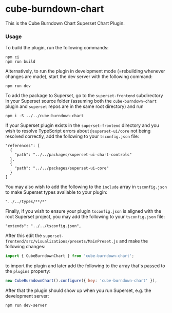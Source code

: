 # cube-burndown-chart

This is the Cube Burndown Chart Superset Chart Plugin.

### Usage

To build the plugin, run the following commands:

```
npm ci
npm run build
```

Alternatively, to run the plugin in development mode (=rebuilding whenever changes are made), start the dev server with the following command:

```
npm run dev
```

To add the package to Superset, go to the `superset-frontend` subdirectory in your Superset source folder (assuming both the `cube-burndown-chart` plugin and `superset` repos are in the same root directory) and run
```
npm i -S ../../cube-burndown-chart
```

If your Superset plugin exists in the `superset-frontend` directory and you wish to resolve TypeScript errors about `@superset-ui/core` not being resolved correctly, add the following to your `tsconfig.json` file:

```
"references": [
  {
    "path": "../../packages/superset-ui-chart-controls"
  },
  {
    "path": "../../packages/superset-ui-core"
  }
]
```

You may also wish to add the following to the `include` array in `tsconfig.json` to make Superset types available to your plugin:

```
"../../types/**/*"
```

Finally, if you wish to ensure your plugin `tsconfig.json` is aligned with the root Superset project, you may add the following to your `tsconfig.json` file:

```
"extends": "../../tsconfig.json",
```

After this edit the `superset-frontend/src/visualizations/presets/MainPreset.js` and make the following changes:

```js
import { CubeBurndownChart } from 'cube-burndown-chart';
```

to import the plugin and later add the following to the array that's passed to the `plugins` property:
```js
new CubeBurndownChart().configure({ key: 'cube-burndown-chart' }),
```

After that the plugin should show up when you run Superset, e.g. the development server:

```
npm run dev-server
```
